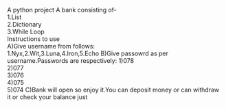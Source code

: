 A python project
A bank consisting of-<br>
1.List<br>
2.Dictionary<br>
3.While Loop<br>
Instructions to use<br>
A)Give username from follows:<br>
1.Nyx,2.Wit,3.Luna,4.Iron,5.Echo
B)Give passowrd as per username.Passwords are respectively:
1)078<br>
2)077<br>
3)076<br>
4)075<br>
5)074
C)Bank will open so enjoy it.You can deposit money or can withdraw it or check your balance just
